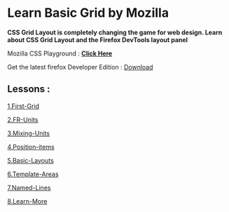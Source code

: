 # Learn Basic Grid by Mozilla

**CSS Grid Layout is completely changing the game for web design. Learn about CSS Grid Layout and the Firefox DevTools layout panel**

Mozilla CSS Playground : [**Click Here**](https://mozilladevelopers.github.io/playground/css-grid)

Get the latest firefox Developer Edition : [Download](https://www.mozilla.org/en-US/firefox/developer/?utm_source=moz-playground&utm_medium=referral&utm_content=bottom-cta)

## Lessons :

[1.First-Grid](1.First-Grid.html)

[2.FR-Units](2.FR-Units.html)

[3.Mixing-Units](3.Mixing-Units.html)

[4.Position-items](4.Position-items.html)

[5.Basic-Layouts](5.Basic-Layout.html)

[6.Template-Areas](6.Template-Areas.html)

[7.Named-Lines](7.Named-Lines.html)

[8.Learn-More](8.Learn-More.md)
